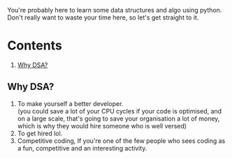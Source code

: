 You're probably here to learn some data structures and algo using python.\
Don't really want to waste your time here, so let's get straight to it.

# Contents
1. [Why DSA?](#Why)





## Why DSA? <a name = "Why"></a>
1. To make yourself a better developer.\
(you could save a lot of your CPU cycles if your code is optimised, and on a large scale, that's going to save your organisation a lot of money, which is why they would hire someone who is well versed)
2. To get hired lol.
3. Competitive coding, If you're one of the few people who sees coding as a fun, competitive and an interesting activity. 

